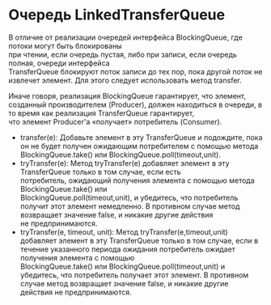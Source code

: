 # Очередь LinkedTransferQueue

В отличие от реализации очередей интерфейса BlockingQueue, где потоки могут быть блокированы  
при чтении, если очередь пустая, либо при записи, если очередь полная, очереди интерфейса  
TransferQueue блокируют поток записи до тех пор, пока другой поток не извлечет элемент. Для 
этого  следует использовать метод transfer.

Иначе говоря, реализация BlockingQueue гарантирует, что элемент, созданный  производителем 
(Producer), должен находиться в очереди, в то время как реализация TransferQueue гарантирует,  
что элемент Producer'а «получает» потребитель (Consumer).

 - transfer(e):
Добавьте элемент в эту TransferQueue и подождите, пока он не будет получен ожидающим 
   потребителем  с помощью метода BlockingQueue.take() или BlockingQueue.poll(timeout,unit).
 - tryTransfer(e):
Метод tryTransfer(e) добавляет элемент в эту TransferQueue только в том случае, если есть  
   потребитель, ожидающий получения элемента с помощью метода BlockingQueue.take() или  
   BlockingQueue.poll(timeout,unit), и убедитесь, что потребитель получит этот элемент 
   немедленно.  В противном случае метод возвращает значение false, и никакие другие действия  
   не предпринимаются.
 - tryTransfer(e, timeout, unit):
Метод tryTransfer(e,timeout,unit) добавляет элемент в эту TransferQueue только в том случае, 
   если  в течение указанного периода ожидания потребитель ожидает получения элемента с помощью  
   BlockingQueue.take() или BlockingQueue.poll(timeout,unit) и убедитесь, что потребитель 
   получает  этот элемент. В противном случае метод возвращает значение false, и никакие другие  
   действия не предпринимаются.
